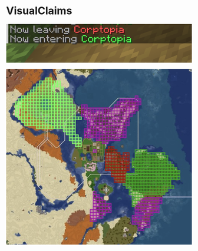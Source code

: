 # VisualClaims

![alt text](https://github.com/e1ixyz/VisualClaims/blob/main/img/chat.png)

![alt text](https://github.com/e1ixyz/VisualClaims/blob/main/img/map.png)